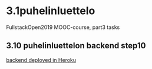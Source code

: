 # 3.1puhelinluettelo
FullstackOpen2019 MOOC-course, part3 tasks

## 3.10 puhelinluettelon backend step10
[backend deployed in Heroku](https://fullstack-phonebook-anniluo.herokuapp.com/info)

